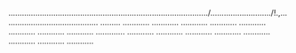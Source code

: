........................................................................................./.........................../!.,........................................... .........
............
............
............
............
............
............
............
............
.............
............
............
............
............
............
............
............
............


